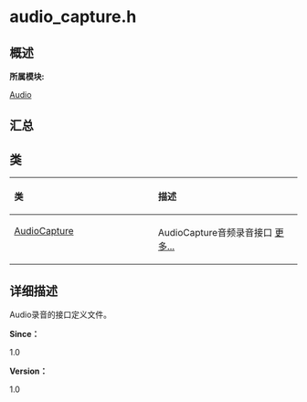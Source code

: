 # audio\_capture.h<a name="ZH-CN_TOPIC_0000001290561124"></a>

## **概述**<a name="section473893993083931"></a>

**所属模块:**

[Audio](_audio.md)

## **汇总**<a name="section406064446083931"></a>

## 类<a name="nested-classes"></a>

<a name="table948106452083931"></a>
<table><thead align="left"><tr id="row497734638083931"><th class="cellrowborder" valign="top" width="50%" id="mcps1.1.3.1.1"><p id="p413048725083931"><a name="p413048725083931"></a><a name="p413048725083931"></a>类</p>
</th>
<th class="cellrowborder" valign="top" width="50%" id="mcps1.1.3.1.2"><p id="p1905511024083931"><a name="p1905511024083931"></a><a name="p1905511024083931"></a>描述</p>
</th>
</tr>
</thead>
<tbody><tr id="row575679390083931"><td class="cellrowborder" valign="top" width="50%" headers="mcps1.1.3.1.1 "><p id="p1154515491083931"><a name="p1154515491083931"></a><a name="p1154515491083931"></a><a href="_audio_capture.md">AudioCapture</a></p>
</td>
<td class="cellrowborder" valign="top" width="50%" headers="mcps1.1.3.1.2 "><p id="p1744564614912"><a name="p1744564614912"></a><a name="p1744564614912"></a>AudioCapture音频录音接口 <a href="_audio_capture.md">更多...</a></p>
</td>
</tr>
</tbody>
</table>

## **详细描述**<a name="section1874621973083931"></a>

Audio录音的接口定义文件。

**Since：**

1.0

**Version：**

1.0

